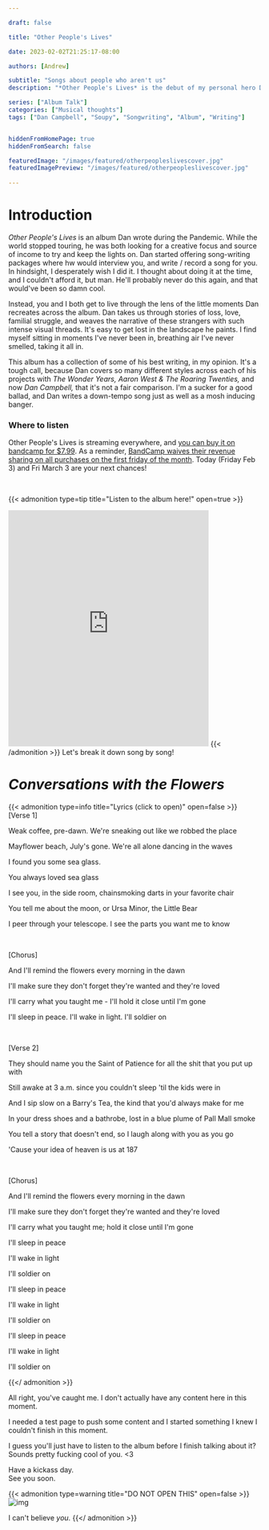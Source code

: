 ```yaml
---

draft: false

title: "Other People's Lives"

date: 2023-02-02T21:25:17-08:00

authors: [Andrew]

subtitle: "Songs about people who aren't us" 
description: "*Other People's Lives* is the debut of my personal hero Dan 'Soupy' Campbell releasing music under his own name. Let's talk about what makes this album so special, and why I can't get it out of my head." 

series: ["Album Talk"]
categories: ["Musical thoughts"]
tags: ["Dan Campbell", "Soupy", "Songwriting", "Album", "Writing"]


hiddenFromHomePage: true
hiddenFromSearch: false

featuredImage: "/images/featured/otherpeopleslivescover.jpg"
featuredImagePreview: "/images/featured/otherpeopleslivescover.jpg"
    
---
```


# Introduction

*Other People's Lives* is an album Dan wrote during the Pandemic. 
While the world stopped touring, he was both looking for a creative focus and source of income to try and keep the lights on.
Dan started offering song-writing packages where hw would interview you, and write / record a song for you. 
In hindsight, I desperately wish I did it. 
I thought about doing it at the time, and I couldn't afford it, but man. 
He'll probably never do this again, and that would've been so damn cool. 

Instead, you and I both get to live through the lens of the little moments Dan recreates across the album. 
Dan takes us through stories of loss, love, familial struggle, and weaves the narrative of these strangers with such intense visual threads. 
It's easy to get lost in the landscape he paints. 
I find myself sitting in moments I've never been in, breathing air I've never smelled, taking it all in.

This album has a collection of some of his best writing, in my opinion. 
It's a tough call, because Dan covers so many different styles across each of his projects with *The Wonder Years, Aaron West & The Roaring Twenties,* and now *Dan Campbell,* that it's not a fair comparison.
I'm a sucker for a good ballad, and Dan writes a down-tempo song just as well as a mosh inducing banger. 

### Where to listen

Other People's Lives is streaming everywhere, and [you can buy it on bandcamp for $7.99](https://dan-campbell.bandcamp.com/album/other-people-s-lives).
As a reminder, [BandCamp waives their revenue sharing on all purchases on the first friday of the month](https://daily.bandcamp.com/features/bandcamp-fridays-update).
Today (Friday Feb 3) and Fri March 3 are your next chances! 

&nbsp;

{{< admonition type=tip title="Listen to the album here!" open=true >}}
<iframe style="border: 0; width: 400px; height: 472px;" src="https://bandcamp.com/EmbeddedPlayer/album=5250220/size=large/bgcol=ffffff/linkcol=333333/artwork=small/transparent=true/" seamless><a href="https://dan-campbell.bandcamp.com/album/other-people-s-lives">Other People’s Lives by Dan Campbell</a></iframe>
{{< /admonition >}}
Let's break it down song by song! 

# *Conversations with the Flowers* 

{{< admonition type=info title="Lyrics (click to open)" open=false >}}
[Verse 1]

Weak coffee, pre-dawn. We're sneaking out like we robbed the place

Mayflower beach, July's gone. We're all alone dancing in the waves

I found you some sea glass.

You always loved sea glass

I see you, in the side room, chainsmoking darts in your favorite chair

You tell me about the moon, or Ursa Minor, the Little Bear

I peer through your telescope. I see the parts you want me to know

&nbsp;

[Chorus]

And I'll remind the flowers every morning in the dawn

I'll make sure they don't forget they're wanted and they're loved

I'll carry what you taught me - I'll hold it close until I'm gone

I'll sleep in peace. I'll wake in light. I'll soldier on

&nbsp;


[Verse 2]

They should name you the Saint of Patience for all the shit that you put up with

Still awake at 3 a.m. since you couldn't sleep 'til the kids were in

And I sip slow on a Barry's Tea, the kind that you'd always make for me

In your dress shoes and a bathrobe, lost in a blue plume of Pall Mall smoke

You tell a story that doesn't end, so I laugh along with you as you go

'Cause your idea of heaven is us at 187

&nbsp;

[Chorus]

And I'll remind the flowers every morning in the dawn

I'll make sure they don't forget they're wanted and they're loved

I'll carry what you taught me; hold it close until I'm gone


I'll sleep in peace

I'll wake in light

I'll soldier on

I'll sleep in peace

I'll wake in light

I'll soldier on

I'll sleep in peace

I'll wake in light

I'll soldier on

{{</ admonition >}}

All right, you've caught me. 
I don't actually have any content here in this moment. 

I needed a test page to push some content and I started something I knew I couldn't finish in this moment. 

I guess you'll just have to listen to the album before I finish talking about it? Sounds pretty fucking cool of you. <3 

Have a kickass day.  
See you soon. 

{{< admonition type=warning title="DO NOT OPEN THIS" open=false >}}
![img](https://y.yarn.co/70a77fda-20d6-4e8e-bf99-32b4c8f56f59_text.gif)

I can't believe *you*. 
{{</ admonition >}}



